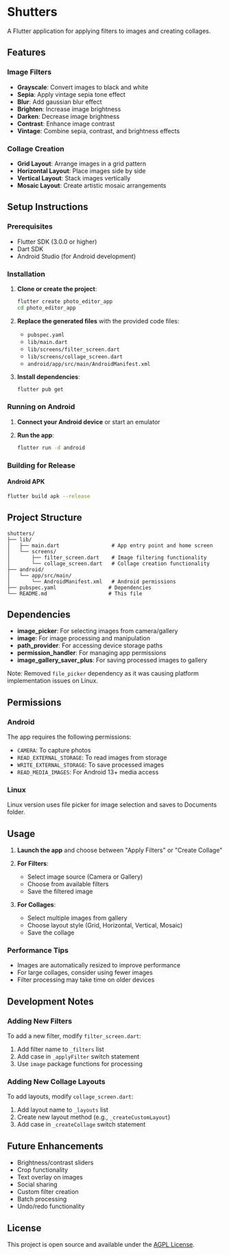 # Shutters

A Flutter application for applying filters to images and creating collages.

## Features

### Image Filters
- **Grayscale**: Convert images to black and white
- **Sepia**: Apply vintage sepia tone effect
- **Blur**: Add gaussian blur effect
- **Brighten**: Increase image brightness
- **Darken**: Decrease image brightness
- **Contrast**: Enhance image contrast
- **Vintage**: Combine sepia, contrast, and brightness effects

### Collage Creation
- **Grid Layout**: Arrange images in a grid pattern
- **Horizontal Layout**: Place images side by side
- **Vertical Layout**: Stack images vertically
- **Mosaic Layout**: Create artistic mosaic arrangements

## Setup Instructions

### Prerequisites
- Flutter SDK (3.0.0 or higher)
- Dart SDK
- Android Studio (for Android development)

### Installation

1. **Clone or create the project**:
   ```bash
   flutter create photo_editor_app
   cd photo_editor_app
   ```

2. **Replace the generated files** with the provided code files:
   - `pubspec.yaml`
   - `lib/main.dart`
   - `lib/screens/filter_screen.dart`
   - `lib/screens/collage_screen.dart`
   - `android/app/src/main/AndroidManifest.xml`

3. **Install dependencies**:
   ```bash
   flutter pub get
   ```

### Running on Android

1. **Connect your Android device** or start an emulator

2. **Run the app**:
   ```bash
   flutter run -d android
   ```

### Building for Release

#### Android APK
```bash
flutter build apk --release
```

## Project Structure

```
shutters/
├── lib/
│   ├── main.dart                 # App entry point and home screen
│   └── screens/
│       ├── filter_screen.dart    # Image filtering functionality
│       └── collage_screen.dart   # Collage creation functionality
├── android/
│   └── app/src/main/
│       └── AndroidManifest.xml   # Android permissions
├── pubspec.yaml                 # Dependencies
└── README.md                    # This file
```

## Dependencies

- **image_picker**: For selecting images from camera/gallery
- **image**: For image processing and manipulation
- **path_provider**: For accessing device storage paths
- **permission_handler**: For managing app permissions
- **image_gallery_saver_plus**: For saving processed images to gallery

Note: Removed `file_picker` dependency as it was causing platform implementation issues on Linux.

## Permissions

### Android
The app requires the following permissions:
- `CAMERA`: To capture photos
- `READ_EXTERNAL_STORAGE`: To read images from storage
- `WRITE_EXTERNAL_STORAGE`: To save processed images
- `READ_MEDIA_IMAGES`: For Android 13+ media access

### Linux
Linux version uses file picker for image selection and saves to Documents folder.

## Usage

1. **Launch the app** and choose between "Apply Filters" or "Create Collage"

2. **For Filters**:
   - Select image source (Camera or Gallery)
   - Choose from available filters
   - Save the filtered image

3. **For Collages**:
   - Select multiple images from gallery
   - Choose layout style (Grid, Horizontal, Vertical, Mosaic)
   - Save the collage

### Performance Tips

- Images are automatically resized to improve performance
- For large collages, consider using fewer images
- Filter processing may take time on older devices

## Development Notes

### Adding New Filters

To add a new filter, modify `filter_screen.dart`:

1. Add filter name to `_filters` list
2. Add case in `_applyFilter` switch statement
3. Use `image` package functions for processing

### Adding New Collage Layouts

To add layouts, modify `collage_screen.dart`:

1. Add layout name to `_layouts` list
2. Create new layout method (e.g., `_createCustomLayout`)
3. Add case in `_createCollage` switch statement

## Future Enhancements

- Brightness/contrast sliders
- Crop functionality
- Text overlay on images
- Social sharing
- Custom filter creation
- Batch processing
- Undo/redo functionality

## License

This project is open source and available under the [AGPL License](https://www.gnu.org/licenses/agpl-3.0.en.html#license-text).
